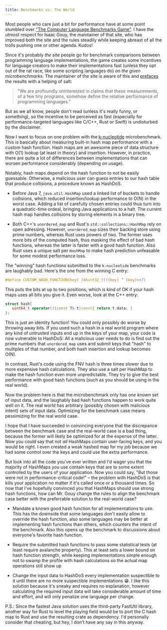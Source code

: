 ```yaml
---
title: Benchmarks vs. The World
---
```


Most people who care just a bit for performance have at some point stumbled over
["The Computer Language Benchmarks Game"](/https://benchmarksgame.alioth.debian.org/). I have the utmost respect for
Isaac Gouy, the maintainer of that site, who has improved both the site and the rules steadily while keeping abreast of
all the trolls pushing one or other agenda. Kudos!

Since it's probably *the* site people go for benchmark comparisons between programming language implementations, the
game creates some incentives for language creators to make their implementations fast (unless they opt out of the rat
race, like some scripting languages do) *on the given microbenchmarks*. The maintainer of the site is aware of this and
[prefaces](https://benchmarksgame.alioth.debian.org/why-measure-toy-benchmark-programs.html) the results with a helping
of salt:

> "We are profoundly uninterested in claims that these measurements, of a few tiny programs, somehow define the
> relative performance of programming languages."

But as we all know, people don't read (unless it's really funny, or something), so the incentive to be perceived as
fast (especially for performance-targeted languages like C/C++, Rust or Swift) is undisturbed by the disclaimer.

Now I want to focus on one problem with the
[k-nucleotide](https://benchmarksgame.alioth.debian.org/u64q/knucleotide-description.html#knucleotide)
microbenchmark. This is basically about measuring built-in hash map performance with a custom hash function. Hash maps
are an awesome piece of data structure with O(1) lookup (at least in theory) and insertion. However, in practice, there
are quite a lot of differences between implementations that can worsen performance considerably (depending on usage).

Notably, hash maps depend on the hash function to not be easily guessable. Otherwise, a malicious user can guess
entries to our hash table that produce collisions, a procedure known as HashDoS.
 
- Before Java 7, `java.util.HashMap` used a linked list of buckets to handle collisions, which reduced insertion/lookup
performance to O(N) in the worst case. Adding a list of carefully chosen entries could thus turn into a quadratic-time
ordeal, bringing Java applications to a halt. The current hash map handles collisions by storing elements in a binary
tree.

- Both C++'s `unordered_map` and Rust's `std::collections::HashMap` rely on open adressing. However, `unordered_map`
sizes their backing store using prime numbers, whereas Rust uses powers of two. The former uses more bits of the
computed hash, thus masking the effect of bad hash functions, whereas the latter is faster with a good hash function.
Also Rust uses a unique salt per `HashMap` to make hash prediction unfeasable for some modest performance loss.

The "winning" hash functions submitted to the `k-nucleotide` benchmarks are laughably bad. Here's the one from the
winning C entry:

```C
#define CUSTOM_HASH_FUNCTION(key) (khint32_t)((key) ^ (key)>>7)
```

This puts the bits at up to two positions, which is kind of OK if your hash maps uses all bits you give it. Even worse,
look at the C++ entry:

```C++
struct hash{
   uint64_t operator()(const T& t)const{ return t.data; }
};
```

This is just an identity function! You could only possibly do worse by throwing away bits. If you used such a hash in a
real world program where any kind of untrusted inputs end up in the keys of your map, your code is now vulnerable to
HashDoS: All a malicious user needs to do is find out the prime numbers that `unordered_map` uses and submit keys that
"hash" to multiples of that number, and both hash insertion and lookup becomes O(N).

In contrast, Rust's code using the FNV hash is three times slower due to more expensive hash calculations. They also
use a salt per HashMap to make the hash function even more unpredictable. They try to give the best performance with
good hash functions (such as you should be using in the real world).

Now the problem here is that the microbenchmark only has *one known* set of input data, and the laughably bad hash
functions happen to work quite well on it. The real world has arbitrary (possibly chosen with malicious intent) sets of
input data. Optimizing for the benchmark case means pessimizing for the real world case.

I hope that I have succeeded in convincing everyone that the discrepance between the benchmark case and the real-world
case is a bad thing, because the former will likely be optimized for at the expense of the latter. Now you could say
that not *all* HashMaps contain user-facing keys, and you would be right. I even created a weak hashed map for my job
because we had some control over the keys and could use the extra performance.

But look into all the code you've ever written and I'd wager you that the majority of HashMaps you use contain keys
that are to some extent controlled by the users of your application. Now you could say, "But those were not in
performance-critical code!" – the problem with HashDoS is that kills your application no matter if it's called once or
a thousand times. So now that I've hopefully convinced you that HashMaps should use strong hash functions, how can Mr.
Gouy change the rules to align the benchmark case better with the preferrable solution to the real-world case?

- Mandate a known good hash function for all implementations to use. This has the downside that some languages don't
easily allow to override the hash function, also some languages may be better at implementing hash functions than
others, which counters the intent of the benchmark. Also this opens up the benchmark to discussions about everyone's
favorite hash function.
  
- Require the submitted hash functions to pass some statistical tests (at least require avalanche property). This at
least sets a lower bound on hash function strength, while keeping implementations simple enough not to swamp the
profile with hash calculations so the actual map operations still show up

- Change the input data to HashDoS every implementation suspectible to it until there are no more suspectible
implementations 😁. I like this solution because it's sneaky and requires no explanation, however calculating the
required input data will take considerable amount of time and effort, and will only penalize one language per change.

P.S.: Since the fastest Java solution uses the third-party FastUtil library, another way for Rust to level the playing
field would be to port the C hash map to Rust and use the resulting crate as dependency. I'd personally consider that
cheating, but hey, I don't have any say in this anyway.

